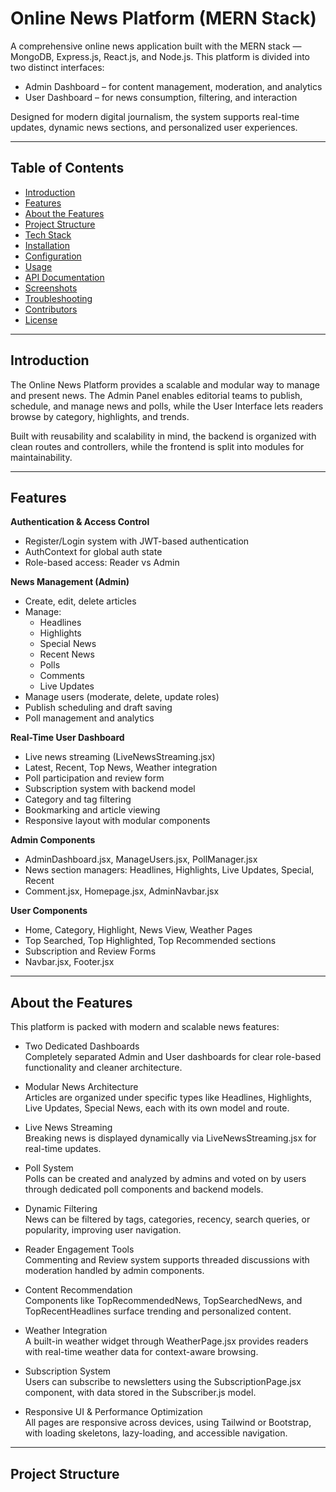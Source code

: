 # Online News Platform (MERN Stack)

A comprehensive online news application built with the MERN stack — MongoDB, Express.js, React.js, and Node.js. This platform is divided into two distinct interfaces:

- Admin Dashboard – for content management, moderation, and analytics  
- User Dashboard – for news consumption, filtering, and interaction  

Designed for modern digital journalism, the system supports real-time updates, dynamic news sections, and personalized user experiences.

---

## Table of Contents

- [Introduction](#introduction)
- [Features](#features)
- [About the Features](#about-the-features)
- [Project Structure](#project-structure)
- [Tech Stack](#tech-stack)
- [Installation](#installation)
- [Configuration](#configuration)
- [Usage](#usage)
- [API Documentation](#api-documentation)
- [Screenshots](#screenshots)
- [Troubleshooting](#troubleshooting)
- [Contributors](#contributors)
- [License](#license)

---

## Introduction

The Online News Platform provides a scalable and modular way to manage and present news. The Admin Panel enables editorial teams to publish, schedule, and manage news and polls, while the User Interface lets readers browse by category, highlights, and trends.

Built with reusability and scalability in mind, the backend is organized with clean routes and controllers, while the frontend is split into modules for maintainability.

---

## Features

**Authentication & Access Control**
- Register/Login system with JWT-based authentication
- AuthContext for global auth state
- Role-based access: Reader vs Admin

**News Management (Admin)**
- Create, edit, delete articles
- Manage:
  - Headlines
  - Highlights
  - Special News
  - Recent News
  - Polls
  - Comments
  - Live Updates
- Manage users (moderate, delete, update roles)
- Publish scheduling and draft saving
- Poll management and analytics

**Real-Time User Dashboard**
- Live news streaming (LiveNewsStreaming.jsx)
- Latest, Recent, Top News, Weather integration
- Poll participation and review form
- Subscription system with backend model
- Category and tag filtering
- Bookmarking and article viewing
- Responsive layout with modular components

**Admin Components**
- AdminDashboard.jsx, ManageUsers.jsx, PollManager.jsx
- News section managers: Headlines, Highlights, Live Updates, Special, Recent
- Comment.jsx, Homepage.jsx, AdminNavbar.jsx

**User Components**
- Home, Category, Highlight, News View, Weather Pages
- Top Searched, Top Highlighted, Top Recommended sections
- Subscription and Review Forms
- Navbar.jsx, Footer.jsx

---

## About the Features

This platform is packed with modern and scalable news features:

- Two Dedicated Dashboards  
  Completely separated Admin and User dashboards for clear role-based functionality and cleaner architecture.

- Modular News Architecture  
  Articles are organized under specific types like Headlines, Highlights, Live Updates, Special News, each with its own model and route.

- Live News Streaming  
  Breaking news is displayed dynamically via LiveNewsStreaming.jsx for real-time updates.

- Poll System  
  Polls can be created and analyzed by admins and voted on by users through dedicated poll components and backend models.

- Dynamic Filtering  
  News can be filtered by tags, categories, recency, search queries, or popularity, improving user navigation.

- Reader Engagement Tools  
  Commenting and Review system supports threaded discussions with moderation handled by admin components.

- Content Recommendation  
  Components like TopRecommendedNews, TopSearchedNews, and TopRecentHeadlines surface trending and personalized content.

- Weather Integration  
  A built-in weather widget through WeatherPage.jsx provides readers with real-time weather data for context-aware browsing.

- Subscription System  
  Users can subscribe to newsletters using the SubscriptionPage.jsx component, with data stored in the Subscriber.js model.

- Responsive UI & Performance Optimization  
  All pages are responsive across devices, using Tailwind or Bootstrap, with loading skeletons, lazy-loading, and accessible navigation.

---

## Project Structure

